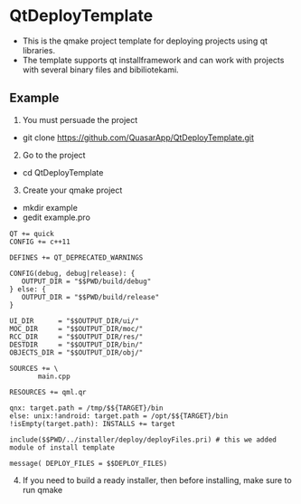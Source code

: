 # QtDeployTemplate 
* This is the qmake project template for deploying projects using qt libraries.
* The template supports qt installframework and can work with projects with several binary files and bibiliotekami.

## Example 
1. You must persuade the project
 - git clone https://github.com/QuasarApp/QtDeployTemplate.git 
2. Go to the project
 - cd QtDeployTemplate
3. Create your qmake project
 - mkdir example
 - gedit example.pro 
 ``` qmake
QT += quick
CONFIG += c++11

DEFINES += QT_DEPRECATED_WARNINGS

CONFIG(debug, debug|release): {
    OUTPUT_DIR = "$$PWD/build/debug"
} else: {
    OUTPUT_DIR = "$$PWD/build/release"
}

UI_DIR      = "$$OUTPUT_DIR/ui/"
MOC_DIR     = "$$OUTPUT_DIR/moc/"
RCC_DIR     = "$$OUTPUT_DIR/res/"
DESTDIR     = "$$OUTPUT_DIR/bin/"
OBJECTS_DIR = "$$OUTPUT_DIR/obj/"

SOURCES += \
        main.cpp

RESOURCES += qml.qr

qnx: target.path = /tmp/$${TARGET}/bin
else: unix:!android: target.path = /opt/$${TARGET}/bin
!isEmpty(target.path): INSTALLS += target

include($$PWD/../installer/deploy/deployFiles.pri) # this we added module of install template 

message( DEPLOY_FILES = $$DEPLOY_FILES)

 ```

4. If you need to build a ready installer, then before installing, make sure to run qmake
